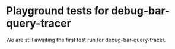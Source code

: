 # Playground tests for debug-bar-query-tracer
We are still awaiting the first test run for debug-bar-query-tracer.
